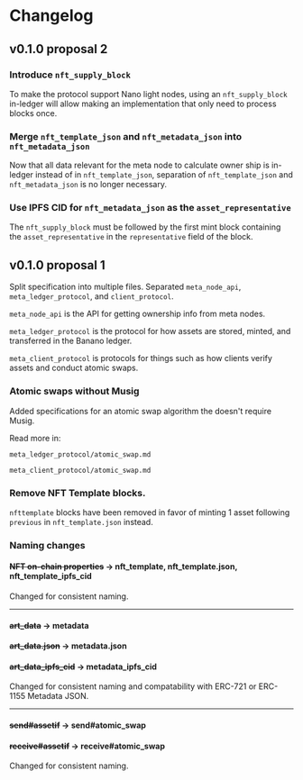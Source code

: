 # Changelog

## v0.1.0 proposal 2

### Introduce `nft_supply_block`

To make the protocol support Nano light nodes, using an `nft_supply_block` in-ledger will allow making an implementation that only need to process blocks once.


### Merge `nft_template_json` and `nft_metadata_json` into `nft_metadata_json`

Now that all data relevant for the meta node to calculate owner ship is in-ledger instead of in `nft_template_json`, separation of `nft_template_json` and `nft_metadata_json` is no longer necessary.


### Use IPFS CID for `nft_metadata_json` as the `asset_representative`

The `nft_supply_block` must be followed by the first mint block containing the `asset_representative` in the `representative` field of the block.


## v0.1.0 proposal 1

Split specification into multiple files.
Separated `meta_node_api`, `meta_ledger_protocol`, and `client_protocol`.

`meta_node_api` is the API for getting ownership info from meta nodes.

`meta_ledger_protocol` is the protocol for how assets are stored, minted, and transferred in the Banano ledger.

`meta_client_protocol` is protocols for things such as how clients verify assets and conduct atomic swaps.


### Atomic swaps without Musig

Added specifications for an atomic swap algorithm the doesn't require Musig.

Read more in:

`meta_ledger_protocol/atomic_swap.md`

`meta_client_protocol/atomic_swap.md`


### Remove NFT Template blocks.

`nfttemplate` blocks have been removed in favor of minting 1 asset following `previous` in `nft_template.json` instead.


### Naming changes

#### ~~NFT on-chain properties~~ -> nft_template, nft_template.json, nft_template_ipfs_cid

Changed for consistent naming.

----

#### ~~art_data~~ -> metadata
#### ~~art_data.json~~ -> metadata.json
#### ~~art_data_ipfs_cid~~ -> metadata_ipfs_cid

Changed for consistent naming and compatability with ERC-721 or ERC-1155 Metadata JSON.

----

#### ~~send#assetif~~ -> send#atomic_swap
#### ~~receive#assetif~~ -> receive#atomic_swap

Changed for consistent naming.
